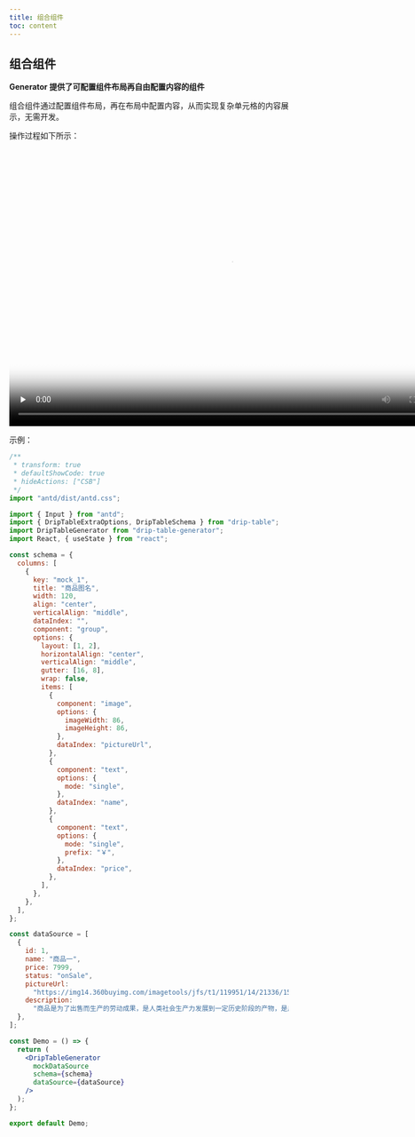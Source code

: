 ```yaml
---
title: 组合组件
toc: content
---
```


## 组合组件

**Generator 提供了可配置组件布局再自由配置内容的组件**

组合组件通过配置组件布局，再在布局中配置内容，从而实现复杂单元格的内容展示，无需开发。

操作过程如下所示：

<video style="width: 800px; height: 500px;" id="video" controls="" preload="none" poster="封面">
  <source id="mp4" src="https://storage.360buyimg.com/launch/drip-table/lowcode-2022-11-02.mp4" type="video/mp4">
</video>

示例：

```jsx
/**
 * transform: true
 * defaultShowCode: true
 * hideActions: ["CSB"]
 */
import "antd/dist/antd.css";

import { Input } from "antd";
import { DripTableExtraOptions, DripTableSchema } from "drip-table";
import DripTableGenerator from "drip-table-generator";
import React, { useState } from "react";

const schema = {
  columns: [
    {
      key: "mock_1",
      title: "商品图名",
      width: 120,
      align: "center",
      verticalAlign: "middle",
      dataIndex: "",
      component: "group",
      options: {
        layout: [1, 2],
        horizontalAlign: "center",
        verticalAlign: "middle",
        gutter: [16, 8],
        wrap: false,
        items: [
          {
            component: "image",
            options: {
              imageWidth: 86,
              imageHeight: 86,
            },
            dataIndex: "pictureUrl",
          },
          {
            component: "text",
            options: {
              mode: "single",
            },
            dataIndex: "name",
          },
          {
            component: "text",
            options: {
              mode: "single",
              prefix: "￥",
            },
            dataIndex: "price",
          },
        ],
      },
    },
  ],
};

const dataSource = [
  {
    id: 1,
    name: "商品一",
    price: 7999,
    status: "onSale",
    pictureUrl:
      "https://img14.360buyimg.com/imagetools/jfs/t1/119951/14/21336/15771/6218427eE68f8f468/e0647b9b7507755d.png",
    description:
      "商品是为了出售而生产的劳动成果，是人类社会生产力发展到一定历史阶段的产物，是用于交换的劳动产品。",
  },
];

const Demo = () => {
  return (
    <DripTableGenerator
      mockDataSource
      schema={schema}
      dataSource={dataSource}
    />
  );
};

export default Demo;
```
